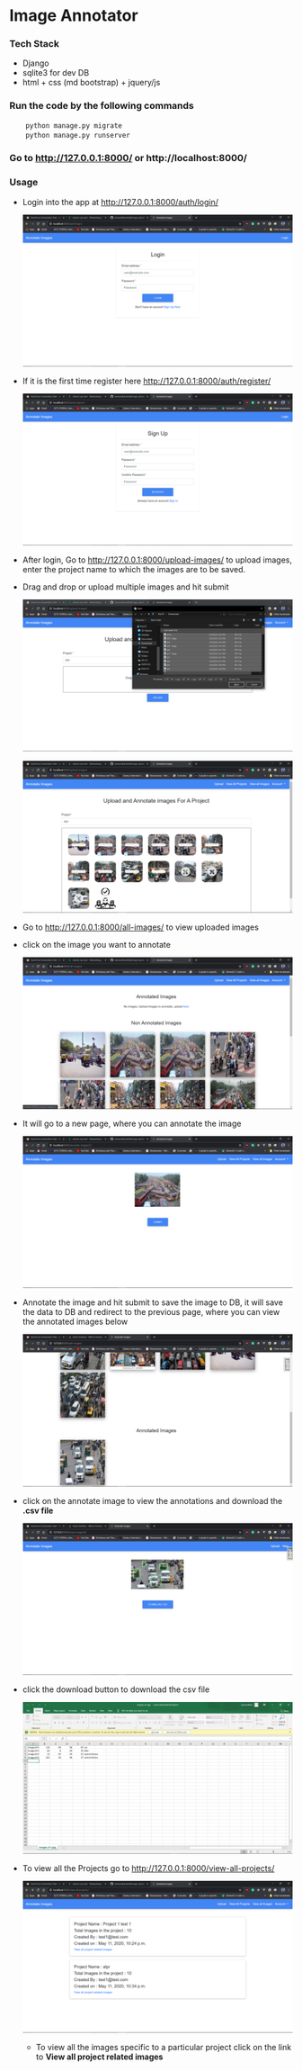 # Image Annotator

### Tech Stack

- Django
- sqlite3 for dev DB
- html + css (md bootstrap) + jquery/js

### Run the code by the following commands

```python
    python manage.py migrate
    python manage.py runserver
```

### Go to http://127.0.0.1:8000/ or http://localhost:8000/

### Usage

- Login into the app at http://127.0.0.1:8000/auth/login/

  ![upload image](./output/17.png)

* If it is the first time register here http://127.0.0.1:8000/auth/register/

  ![upload image](./output/16.png)

* After login, Go to http://127.0.0.1:8000/upload-images/ to upload images, enter the project name to which the images are to be saved.

* Drag and drop or upload multiple images and hit submit

  ![upload image](./output/11.png)

  ![upload image](./output/10.png)

* Go to http://127.0.0.1:8000/all-images/ to view uploaded images

* click on the image you want to annotate

  ![upload image](./output/13.png)

* It will go to a new page, where you can annotate the image

  ![upload image](./output/14.png)

* Annotate the image and hit submit to save the image to DB, it will save the data to DB and redirect to the previous page, where you can view the annotated images below

  ![upload image](./output/7.png)

* click on the annotate image to view the annotations and download the **.csv file**

  ![upload image](./output/8.png)

* click the download button to download the csv file

  ![upload image](./output/9.png)

* To view all the Projects
  go to http://127.0.0.1:8000/view-all-projects/

  ![upload image](./output/15.png)

  - To view all the images specific to a particular project click on the link to **View all project related images**

